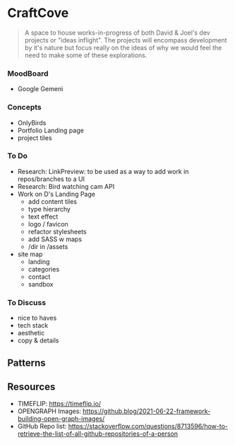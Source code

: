 # CraftCove
> A space to house works-in-progress of both David & Joel's dev projects or "ideas inflight". The projects will encompass development by it's nature but focus really on the ideas of why we would feel the need to make some of these explorations.
>

### MoodBoard
- Google Gemeni

### Concepts
- OnlyBirds
- Portfolio Landing page
- project tiles

### To Do
- Research: LinkPreview: to be used as a way to add work in repos/branches to a UI
- Research: Bird watching cam API
- Work on D's Landing Page
  - add content tiles
  - type hierarchy
  - text effect
  - logo / favicon
  - refactor stylesheets
  - add SASS w maps
  - /dir in /assets
- site map
  - landing
  - categories
  - contact
  - sandbox

### To Discuss
- nice to haves
- tech stack
- aesthetic 
- copy & details

## Patterns

## Resources
- TIMEFLIP: https://timeflip.io/
- OPENGRAPH Images: https://github.blog/2021-06-22-framework-building-open-graph-images/
- GitHub Repo list: https://stackoverflow.com/questions/8713596/how-to-retrieve-the-list-of-all-github-repositories-of-a-person
